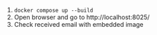 1. `docker compose up --build`
2. Open browser and go to http://localhost:8025/
3. Check received email with embedded image
